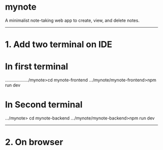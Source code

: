 # mynote
A minimalist note-taking web app to create, view, and delete notes.

--------------------------------------------------------------------
# 1. Add two terminal on IDE
# In first terminal
.................../mynote>cd mynote-frontend 
.../mynote/mynote-frontend>npm run dev

# In Second terminal
.../mynote> cd mynote-backend
.../mynote/mynote-backend>npm run dev


------------------------------------------
# 2. On browser 

